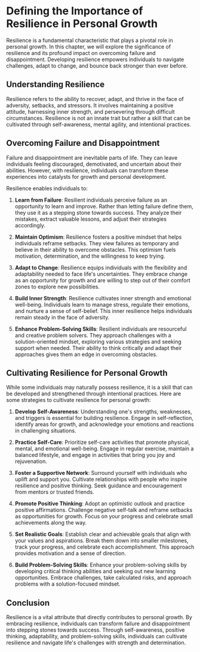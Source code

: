 Defining the Importance of Resilience in Personal Growth
===================================================================


Resilience is a fundamental characteristic that plays a pivotal role in personal growth. In this chapter, we will explore the significance of resilience and its profound impact on overcoming failure and disappointment. Developing resilience empowers individuals to navigate challenges, adapt to change, and bounce back stronger than ever before.

## **Understanding Resilience**

Resilience refers to the ability to recover, adapt, and thrive in the face of adversity, setbacks, and stressors. It involves maintaining a positive attitude, harnessing inner strength, and persevering through difficult circumstances. Resilience is not an innate trait but rather a skill that can be cultivated through self-awareness, mental agility, and intentional practices.

## **Overcoming Failure and Disappointment**

Failure and disappointment are inevitable parts of life. They can leave individuals feeling discouraged, demotivated, and uncertain about their abilities. However, with resilience, individuals can transform these experiences into catalysts for growth and personal development.

Resilience enables individuals to:

1. **Learn from Failure**: Resilient individuals perceive failure as an opportunity to learn and improve. Rather than letting failure define them, they use it as a stepping stone towards success. They analyze their mistakes, extract valuable lessons, and adjust their strategies accordingly.

2. **Maintain Optimism**: Resilience fosters a positive mindset that helps individuals reframe setbacks. They view failures as temporary and believe in their ability to overcome obstacles. This optimism fuels motivation, determination, and the willingness to keep trying.

3. **Adapt to Change**: Resilience equips individuals with the flexibility and adaptability needed to face life's uncertainties. They embrace change as an opportunity for growth and are willing to step out of their comfort zones to explore new possibilities.

4. **Build Inner Strength**: Resilience cultivates inner strength and emotional well-being. Individuals learn to manage stress, regulate their emotions, and nurture a sense of self-belief. This inner resilience helps individuals remain steady in the face of adversity.

5. **Enhance Problem-Solving Skills**: Resilient individuals are resourceful and creative problem solvers. They approach challenges with a solution-oriented mindset, exploring various strategies and seeking support when needed. Their ability to think critically and adapt their approaches gives them an edge in overcoming obstacles.

## **Cultivating Resilience for Personal Growth**

While some individuals may naturally possess resilience, it is a skill that can be developed and strengthened through intentional practices. Here are some strategies to cultivate resilience for personal growth:

1. **Develop Self-Awareness**: Understanding one's strengths, weaknesses, and triggers is essential for building resilience. Engage in self-reflection, identify areas for growth, and acknowledge your emotions and reactions in challenging situations.

2. **Practice Self-Care**: Prioritize self-care activities that promote physical, mental, and emotional well-being. Engage in regular exercise, maintain a balanced lifestyle, and engage in activities that bring you joy and rejuvenation.

3. **Foster a Supportive Network**: Surround yourself with individuals who uplift and support you. Cultivate relationships with people who inspire resilience and positive thinking. Seek guidance and encouragement from mentors or trusted friends.

4. **Promote Positive Thinking**: Adopt an optimistic outlook and practice positive affirmations. Challenge negative self-talk and reframe setbacks as opportunities for growth. Focus on your progress and celebrate small achievements along the way.

5. **Set Realistic Goals**: Establish clear and achievable goals that align with your values and aspirations. Break them down into smaller milestones, track your progress, and celebrate each accomplishment. This approach provides motivation and a sense of direction.

6. **Build Problem-Solving Skills**: Enhance your problem-solving skills by developing critical thinking abilities and seeking out new learning opportunities. Embrace challenges, take calculated risks, and approach problems with a solution-focused mindset.

## **Conclusion**

Resilience is a vital attribute that directly contributes to personal growth. By embracing resilience, individuals can transform failure and disappointment into stepping stones towards success. Through self-awareness, positive thinking, adaptability, and problem-solving skills, individuals can cultivate resilience and navigate life's challenges with strength and determination.
